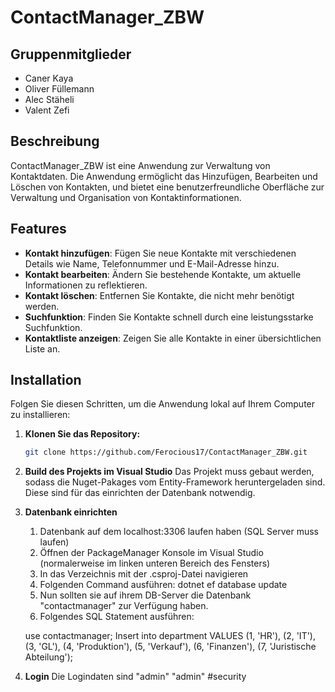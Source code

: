 # ContactManager_ZBW

## Gruppenmitglieder
- Caner Kaya
- Oliver Füllemann
- Alec Stäheli
- Valent Zefi

## Beschreibung

ContactManager_ZBW ist eine Anwendung zur Verwaltung von Kontaktdaten. Die Anwendung ermöglicht das Hinzufügen, Bearbeiten und Löschen von Kontakten, und bietet eine benutzerfreundliche Oberfläche zur Verwaltung und Organisation von Kontaktinformationen.

## Features

- **Kontakt hinzufügen**: Fügen Sie neue Kontakte mit verschiedenen Details wie Name, Telefonnummer und E-Mail-Adresse hinzu.
- **Kontakt bearbeiten**: Ändern Sie bestehende Kontakte, um aktuelle Informationen zu reflektieren.
- **Kontakt löschen**: Entfernen Sie Kontakte, die nicht mehr benötigt werden.
- **Suchfunktion**: Finden Sie Kontakte schnell durch eine leistungsstarke Suchfunktion.
- **Kontaktliste anzeigen**: Zeigen Sie alle Kontakte in einer übersichtlichen Liste an.

## Installation

Folgen Sie diesen Schritten, um die Anwendung lokal auf Ihrem Computer zu installieren:

1. **Klonen Sie das Repository:**

   ```bash
   git clone https://github.com/Ferocious17/ContactManager_ZBW.git

2. **Build des Projekts im Visual Studio**
Das Projekt muss gebaut werden, sodass die Nuget-Pakages vom Entity-Framework heruntergeladen sind. Diese sind für das einrichten der Datenbank notwendig.

3. **Datenbank einrichten**
    1. Datenbank auf dem localhost:3306 laufen haben (SQL Server muss laufen)
    2. Öffnen der PackageManager Konsole im Visual Studio (normalerweise im linken unteren Bereich des Fensters)
    3. In das Verzeichnis mit der .csproj-Datei navigieren
    4. Folgenden Command ausführen: dotnet ef database update
    5. Nun sollten sie auf ihrem DB-Server die Datenbank "contactmanager" zur Verfügung haben.
    6. Folgendes SQL Statement ausführen:

    use contactmanager;
    Insert into department 
    VALUES (1, 'HR'), (2, 'IT'), (3, 'GL'), (4, 'Produktion'), (5, 'Verkauf'), (6, 'Finanzen'), (7, 'Juristische Abteilung');

4. **Login**
Die Logindaten sind "admin" "admin" #security